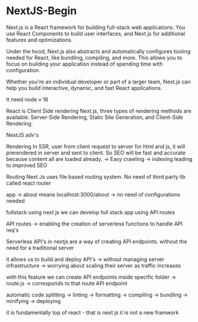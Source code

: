 # NextJS-Begin

Next.js is a React framework for building full-stack web applications. You use React Components to build user interfaces, and Next.js for additional features and optimizations.

Under the hood, Next.js also abstracts and automatically configures tooling needed for React, like bundling, compiling, and more. This allows you to focus on building your application instead of spending time with configuration.

Whether you're an individual developer or part of a larger team, Next.js can help you build interactive, dynamic, and fast React applications.

It need node v 16


React is Client Side rendering
Next.js, three types of rendering methods are available: Server-Side Rendering, Static Site Generation, and Client-Side Rendering.

NextJS adv's

Rendering
In SSR, user from client request to server for html and js, it will prerendered in server and sent to client. 
So SEO will be fast and accurate because content all are loaded already.
-> Easy crawling
-> indexing
leading to improved SEO

Routing
Next Js uses file based routing system. No need of third party lib called react router

app -> about means localhost:3000/about -> no need of configurations needed


fullstack 
using next js we can develop full stack app
using API routes

API routes -> enabling the creation of serverless functions to handle API req's

Serverless API's in nextjs are a way of creating API endpoints. without the need for a traditional server

it allows us to build and deploy API's
-> without managing server infrastructure
-> worrying about scaling their server as traffic increases

with this feature we can create API endpoints 
inside specific folder -> route.js -> corresponds to that route API endpoint 

automatic code splitting 
-> linting
-> formatting
-> compiling
-> bundling
-> minifying
-> deploying


it is fundamentally top of react - that is next js it is not a new framwork
